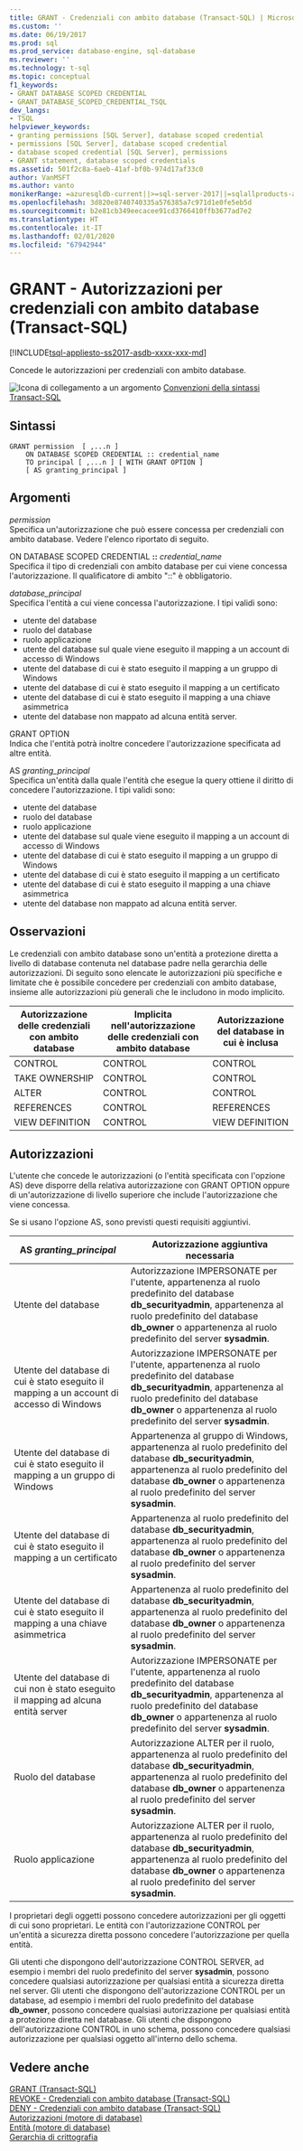 ```yaml
---
title: GRANT - Credenziali con ambito database (Transact-SQL) | Microsoft Docs
ms.custom: ''
ms.date: 06/19/2017
ms.prod: sql
ms.prod_service: database-engine, sql-database
ms.reviewer: ''
ms.technology: t-sql
ms.topic: conceptual
f1_keywords:
- GRANT DATABASE SCOPED CREDENTIAL
- GRANT_DATABASE_SCOPED_CREDENTIAL_TSQL
dev_langs:
- TSQL
helpviewer_keywords:
- granting permissions [SQL Server], database scoped credential
- permissions [SQL Server], database scoped credential
- database scoped credential [SQL Server], permissions
- GRANT statement, database scoped credentials
ms.assetid: 501f2c8a-6aeb-41af-bf0b-974d17af33c0
author: VanMSFT
ms.author: vanto
monikerRange: =azuresqldb-current||>=sql-server-2017||=sqlallproducts-allversions||>=sql-server-linux-2017||=azuresqldb-mi-current
ms.openlocfilehash: 3d820e8740740335a576385a7c971d1e0fe5eb5d
ms.sourcegitcommit: b2e81cb349eecacee91cd3766410ffb3677ad7e2
ms.translationtype: HT
ms.contentlocale: it-IT
ms.lasthandoff: 02/01/2020
ms.locfileid: "67942944"
---
```

# <a name="grant-database-scoped-credential-permissions-transact-sql"></a>GRANT - Autorizzazioni per credenziali con ambito database (Transact-SQL)
[!INCLUDE[tsql-appliesto-ss2017-asdb-xxxx-xxx-md](../../includes/tsql-appliesto-ss2017-asdb-xxxx-xxx-md.md)]

  Concede le autorizzazioni per credenziali con ambito database. 
  
 ![Icona di collegamento a un argomento](../../database-engine/configure-windows/media/topic-link.gif "Icona di collegamento a un argomento") [Convenzioni della sintassi Transact-SQL](../../t-sql/language-elements/transact-sql-syntax-conventions-transact-sql.md)  
  
## <a name="syntax"></a>Sintassi  
  
```  
GRANT permission  [ ,...n ]    
    ON DATABASE SCOPED CREDENTIAL :: credential_name   
    TO principal [ ,...n ] [ WITH GRANT OPTION ]   
    [ AS granting_principal ]   
```  
  
## <a name="arguments"></a>Argomenti  
 *permission*  
 Specifica un'autorizzazione che può essere concessa per credenziali con ambito database. Vedere l'elenco riportato di seguito.  
  
 ON DATABASE SCOPED CREDENTIAL **::** _credential_name_  
 Specifica il tipo di credenziali con ambito database per cui viene concessa l'autorizzazione. Il qualificatore di ambito "::" è obbligatorio.  
  
 *database_principal*  
 Specifica l'entità a cui viene concessa l'autorizzazione. I tipi validi sono:  
  
-   utente del database  
-   ruolo del database  
-   ruolo applicazione  
-   utente del database sul quale viene eseguito il mapping a un account di accesso di Windows  
-   utente del database di cui è stato eseguito il mapping a un gruppo di Windows  
-   utente del database di cui è stato eseguito il mapping a un certificato  
-   utente del database di cui è stato eseguito il mapping a una chiave asimmetrica  
-   utente del database non mappato ad alcuna entità server.  
  
GRANT OPTION  
 Indica che l'entità potrà inoltre concedere l'autorizzazione specificata ad altre entità.  
  
AS *granting_principal*  
 Specifica un'entità dalla quale l'entità che esegue la query ottiene il diritto di concedere l'autorizzazione. I tipi validi sono:  
  
-   utente del database  
-   ruolo del database  
-   ruolo applicazione  
-   utente del database sul quale viene eseguito il mapping a un account di accesso di Windows  
-   utente del database di cui è stato eseguito il mapping a un gruppo di Windows  
-   utente del database di cui è stato eseguito il mapping a un certificato  
-   utente del database di cui è stato eseguito il mapping a una chiave asimmetrica  
-   utente del database non mappato ad alcuna entità server.  
  
## <a name="remarks"></a>Osservazioni  
 Le credenziali con ambito database sono un'entità a protezione diretta a livello di database contenuta nel database padre nella gerarchia delle autorizzazioni. Di seguito sono elencate le autorizzazioni più specifiche e limitate che è possibile concedere per credenziali con ambito database, insieme alle autorizzazioni più generali che le includono in modo implicito.  
  
|Autorizzazione delle credenziali con ambito database|Implicita nell'autorizzazione delle credenziali con ambito database|Autorizzazione del database in cui è inclusa|  
|----------------------------|---------------------------------------|------------------------------------|  
|CONTROL|CONTROL|CONTROL|  
|TAKE OWNERSHIP|CONTROL|CONTROL|  
|ALTER|CONTROL|CONTROL|  
|REFERENCES|CONTROL|REFERENCES|  
|VIEW DEFINITION|CONTROL|VIEW DEFINITION|  
  
## <a name="permissions"></a>Autorizzazioni  
 L'utente che concede le autorizzazioni (o l'entità specificata con l'opzione AS) deve disporre della relativa autorizzazione con GRANT OPTION oppure di un'autorizzazione di livello superiore che include l'autorizzazione che viene concessa.  
  
 Se si usano l'opzione AS, sono previsti questi requisiti aggiuntivi.  
  
|AS *granting_principal*|Autorizzazione aggiuntiva necessaria|  
|------------------------------|------------------------------------|  
|Utente del database|Autorizzazione IMPERSONATE per l'utente, appartenenza al ruolo predefinito del database **db_securityadmin**, appartenenza al ruolo predefinito del database **db_owner** o appartenenza al ruolo predefinito del server **sysadmin**.|  
|Utente del database di cui è stato eseguito il mapping a un account di accesso di Windows|Autorizzazione IMPERSONATE per l'utente, appartenenza al ruolo predefinito del database **db_securityadmin**, appartenenza al ruolo predefinito del database **db_owner** o appartenenza al ruolo predefinito del server **sysadmin**.|  
|Utente del database di cui è stato eseguito il mapping a un gruppo di Windows|Appartenenza al gruppo di Windows, appartenenza al ruolo predefinito del database **db_securityadmin**, appartenenza al ruolo predefinito del database **db_owner** o appartenenza al ruolo predefinito del server **sysadmin**.|  
|Utente del database di cui è stato eseguito il mapping a un certificato|Appartenenza al ruolo predefinito del database **db_securityadmin**, appartenenza al ruolo predefinito del database **db_owner** o appartenenza al ruolo predefinito del server **sysadmin**.|  
|Utente del database di cui è stato eseguito il mapping a una chiave asimmetrica|Appartenenza al ruolo predefinito del database **db_securityadmin**, appartenenza al ruolo predefinito del database **db_owner** o appartenenza al ruolo predefinito del server **sysadmin**.|  
|Utente del database di cui non è stato eseguito il mapping ad alcuna entità server|Autorizzazione IMPERSONATE per l'utente, appartenenza al ruolo predefinito del database **db_securityadmin**, appartenenza al ruolo predefinito del database **db_owner** o appartenenza al ruolo predefinito del server **sysadmin**.|  
|Ruolo del database|Autorizzazione ALTER per il ruolo, appartenenza al ruolo predefinito del database **db_securityadmin**, appartenenza al ruolo predefinito del database **db_owner** o appartenenza al ruolo predefinito del server **sysadmin**.|  
|Ruolo applicazione|Autorizzazione ALTER per il ruolo, appartenenza al ruolo predefinito del database **db_securityadmin**, appartenenza al ruolo predefinito del database **db_owner** o appartenenza al ruolo predefinito del server **sysadmin**.|  
  
 I proprietari degli oggetti possono concedere autorizzazioni per gli oggetti di cui sono proprietari. Le entità con l'autorizzazione CONTROL per un'entità a sicurezza diretta possono concedere l'autorizzazione per quella entità.  
  
 Gli utenti che dispongono dell'autorizzazione CONTROL SERVER, ad esempio i membri del ruolo predefinito del server **sysadmin**, possono concedere qualsiasi autorizzazione per qualsiasi entità a sicurezza diretta nel server. Gli utenti che dispongono dell'autorizzazione CONTROL per un database, ad esempio i membri del ruolo predefinito del database **db_owner**, possono concedere qualsiasi autorizzazione per qualsiasi entità a protezione diretta nel database. Gli utenti che dispongono dell'autorizzazione CONTROL in uno schema, possono concedere qualsiasi autorizzazione per qualsiasi oggetto all'interno dello schema.  
  
## <a name="see-also"></a>Vedere anche  
 [GRANT &#40;Transact-SQL&#41;](../../t-sql/statements/grant-transact-sql.md)   
 [REVOKE - Credenziali con ambito database (Transact-SQL)](../../t-sql/statements/revoke-database-scoped-credential-transact-sql.md)   
 [DENY - Credenziali con ambito database (Transact-SQL)](../../t-sql/statements/deny-database-scoped-credential-transact-sql.md)   
 [Autorizzazioni &#40;motore di database&#41;](../../relational-databases/security/permissions-database-engine.md)   
 [Entità &#40;motore di database&#41;](../../relational-databases/security/authentication-access/principals-database-engine.md)   
 [Gerarchia di crittografia](../../relational-databases/security/encryption/encryption-hierarchy.md)  
  
  
